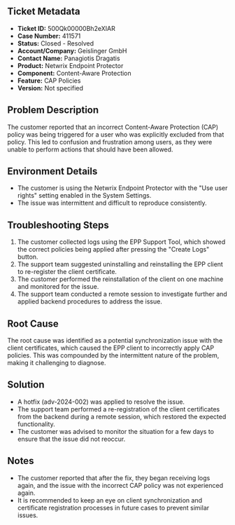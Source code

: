 ## Ticket Metadata
- **Ticket ID:** 500Qk00000Bh2eXIAR
- **Case Number:** 411571
- **Status:** Closed - Resolved
- **Account/Company:** Geislinger GmbH
- **Contact Name:** Panagiotis Dragatis
- **Product:** Netwrix Endpoint Protector
- **Component:** Content-Aware Protection
- **Feature:** CAP Policies
- **Version:** Not specified

## Problem Description
The customer reported that an incorrect Content-Aware Protection (CAP) policy was being triggered for a user who was explicitly excluded from that policy. This led to confusion and frustration among users, as they were unable to perform actions that should have been allowed.

## Environment Details
- The customer is using the Netwrix Endpoint Protector with the "Use user rights" setting enabled in the System Settings.
- The issue was intermittent and difficult to reproduce consistently.

## Troubleshooting Steps
1. The customer collected logs using the EPP Support Tool, which showed the correct policies being applied after pressing the "Create Logs" button.
2. The support team suggested uninstalling and reinstalling the EPP client to re-register the client certificate.
3. The customer performed the reinstallation of the client on one machine and monitored for the issue.
4. The support team conducted a remote session to investigate further and applied backend procedures to address the issue.

## Root Cause
The root cause was identified as a potential synchronization issue with the client certificates, which caused the EPP client to incorrectly apply CAP policies. This was compounded by the intermittent nature of the problem, making it challenging to diagnose.

## Solution
- A hotfix (adv-2024-002) was applied to resolve the issue.
- The support team performed a re-registration of the client certificates from the backend during a remote session, which restored the expected functionality.
- The customer was advised to monitor the situation for a few days to ensure that the issue did not reoccur.

## Notes
- The customer reported that after the fix, they began receiving logs again, and the issue with the incorrect CAP policy was not experienced again.
- It is recommended to keep an eye on client synchronization and certificate registration processes in future cases to prevent similar issues.